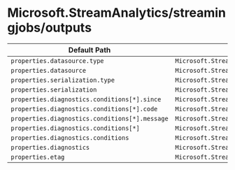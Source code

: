 # Microsoft.StreamAnalytics/streamingjobs/outputs

| Default Path | Alias |
|---|---|
| `properties.datasource.type` | `Microsoft.StreamAnalytics/streamingjobs/outputs/datasource.type` |
| `properties.datasource` | `Microsoft.StreamAnalytics/streamingjobs/outputs/datasource` |
| `properties.serialization.type` | `Microsoft.StreamAnalytics/streamingjobs/outputs/serialization.type` |
| `properties.serialization` | `Microsoft.StreamAnalytics/streamingjobs/outputs/serialization` |
| `properties.diagnostics.conditions[*].since` | `Microsoft.StreamAnalytics/streamingjobs/outputs/diagnostics.conditions[*].since` |
| `properties.diagnostics.conditions[*].code` | `Microsoft.StreamAnalytics/streamingjobs/outputs/diagnostics.conditions[*].code` |
| `properties.diagnostics.conditions[*].message` | `Microsoft.StreamAnalytics/streamingjobs/outputs/diagnostics.conditions[*].message` |
| `properties.diagnostics.conditions[*]` | `Microsoft.StreamAnalytics/streamingjobs/outputs/diagnostics.conditions[*]` |
| `properties.diagnostics.conditions` | `Microsoft.StreamAnalytics/streamingjobs/outputs/diagnostics.conditions` |
| `properties.diagnostics` | `Microsoft.StreamAnalytics/streamingjobs/outputs/diagnostics` |
| `properties.etag` | `Microsoft.StreamAnalytics/streamingjobs/outputs/etag` |

